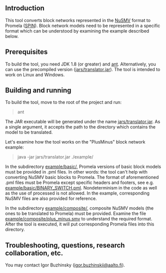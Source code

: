 ## Introduction

This tool converts block networks represented in the [NuSMV](http://nusmv.fbk.eu/) format to Promela ([SPIN](http://spinroot.com/)). Block network models need to be represented in a specific format which can be understood by examining the example described below.

## Prerequisites

To build the tool, you need JDK 1.8 (or greater) and [ant](https://ant.apache.org/). Alternatively, you can use the precompiled version ([jars/translator.jar](/jars/translator.jar)). The tool is intended to work on Linux and Windows.

## Building and running

To build the tool, move to the root of the project and run:

> ant

The JAR executable will be generated under the name [jars/translator.jar](/jars/translator.jar). As a single argument, it accepts the path to the directory which contains the model to be translated.
  
Let's examine how the tool works on the "PlusMinus" block network example:

> java -jar jars/translator.jar ./example/

In the subdirectory [example/basic/](/example/basic/), Promela versions of basic block models must be provided in .pml files. In other words: the tool can't help with converting NuSMV basic blocks to Promela. The format of aforementioned .pml files must be Promela except specific headers and footers, see e.g. [example/basic/BINARY_SWITCH.pml](/example/basic/BINARY_SWITCH.pml). Nondeterminism in the code as well as the use of processed is not allowed. In the example, corresponding NuSMV files are also provided for reference.

In the subdirectory [example/composite/](/example/composite/), composite NuSMV models (the ones to be translated to Promela) must be provided. Examine the file [example/composite/plus_minus.smv](/example/composite/plus_minus.smv) to understand the required format. After the tool is executed, it will put corresponding Promela files into this directory.

## Troubleshooting, questions, research collaboration, etc.

You may contact Igor Buzhinsky (igor.buzhinskii@aalto.fi).